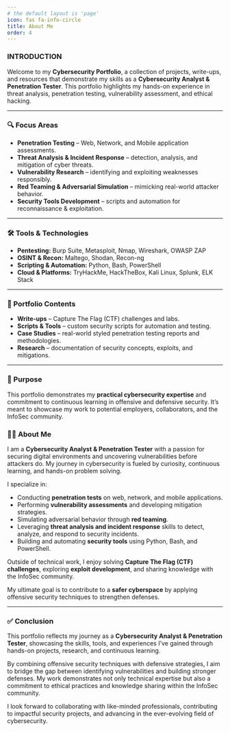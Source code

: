 ```yaml
---
# the default layout is 'page'
icon: fas fa-info-circle
title: About Me
order: 4
---
```


### INTRODUCTION  

Welcome to my **Cybersecurity Portfolio**, a collection of projects, write-ups, and resources that demonstrate my skills as a **Cybersecurity Analyst & Penetration Tester**. This portfolio highlights my hands-on experience in threat analysis, penetration testing, vulnerability assessment, and ethical hacking.  

---

### 🔍 Focus Areas  
- **Penetration Testing** – Web, Network, and Mobile application assessments.  
- **Threat Analysis & Incident Response** – detection, analysis, and mitigation of cyber threats.  
- **Vulnerability Research** – identifying and exploiting weaknesses responsibly.  
- **Red Teaming & Adversarial Simulation** – mimicking real-world attacker behavior.  
- **Security Tools Development** – scripts and automation for reconnaissance & exploitation.  

---

### 🛠️ Tools & Technologies  
- **Pentesting:** Burp Suite, Metasploit, Nmap, Wireshark, OWASP ZAP  
- **OSINT & Recon:** Maltego, Shodan, Recon-ng  
- **Scripting & Automation:** Python, Bash, PowerShell  
- **Cloud & Platforms:** TryHackMe, HackTheBox, Kali Linux, Splunk, ELK Stack  

---

### 📂 Portfolio Contents  
- **Write-ups** – Capture The Flag (CTF) challenges and labs.  
- **Scripts & Tools** – custom security scripts for automation and testing.  
- **Case Studies** – real-world styled penetration testing reports and methodologies.  
- **Research** – documentation of security concepts, exploits, and mitigations.  

---

### 🎯 Purpose  
This portfolio demonstrates my **practical cybersecurity expertise** and commitment to continuous learning in offensive and defensive security. It’s meant to showcase my work to potential employers, collaborators, and the InfoSec community.  


### 👨‍💻 About Me  

I am a **Cybersecurity Analyst & Penetration Tester** with a passion for securing digital environments and uncovering vulnerabilities before attackers do. My journey in cybersecurity is fueled by curiosity, continuous learning, and hands-on problem solving.  

I specialize in:  
- Conducting **penetration tests** on web, network, and mobile applications.  
- Performing **vulnerability assessments** and developing mitigation strategies.  
- Simulating adversarial behavior through **red teaming**.  
- Leveraging **threat analysis and incident response** skills to detect, analyze, and respond to security incidents.  
- Building and automating **security tools** using Python, Bash, and PowerShell.  

Outside of technical work, I enjoy solving **Capture The Flag (CTF) challenges**, exploring **exploit development**, and sharing knowledge with the InfoSec community.  

My ultimate goal is to contribute to a **safer cyberspace** by applying offensive security techniques to strengthen defenses.  

---

### ✅ Conclusion  

This portfolio reflects my journey as a **Cybersecurity Analyst & Penetration Tester**, showcasing the skills, tools, and experiences I’ve gained through hands-on projects, research, and continuous learning.  

By combining offensive security techniques with defensive strategies, I aim to bridge the gap between identifying vulnerabilities and building stronger defenses. My work demonstrates not only technical expertise but also a commitment to ethical practices and knowledge sharing within the InfoSec community.  

I look forward to collaborating with like-minded professionals, contributing to impactful security projects, and advancing in the ever-evolving field of cybersecurity.  
